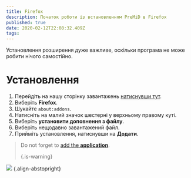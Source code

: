 ```yaml
---
title: Firefox
description: Початок роботи із встановленням PreMiD в Firefox
published: true
date: 2020-02-12T22:08:32.409Z
tags:
---
```


Установлення розширення дуже важливе, оскільки програма не може робити нічого самостійно.

# Установлення
1. Перейдіть на нашу сторінку завантажень [натиснувши тут](https://premid.app/downloads).
2. Виберіть **Firefox**.
3. Шукайте `about:addons`.
4. Натисніть на малий значок шестерні у верхньому правому куті.
5. Виберіть **установити доповнення з файлу**.
6. Виберіть нещодавно завантажений файл.
7. Прийміть установлення, натиснувши на **Додати**.

> Do not forget to [add the **application**](/install). 
> 
> {.is-warning}

![](https://img.icons8.com/color/2x/firefox.png) {.align-abstopright}